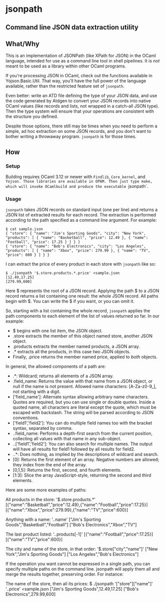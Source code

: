 # jsonpath
## Command line JSON data extraction utility

## What/Why

This is an implementation of JSONPath (like XPath for JSON) in the OCaml
language, intended for use as a command line tool in shell pipelines. It is
*not* meant to be used as a library within other OCaml programs.

If you're processing JSON in OCaml, check out the functions available in
Yojson.Basic.Util. That way, you'll have the full power of the language
available, rather than the restricted feature set of `jsonpath`.

Even better: write an ATD file defining the type of your JSON data, and use
the code generated by Atdgen to convert your JSON records into native OCaml
values (like records and lists, not wrapped in a catch-all JSON type). Then
the type system will ensure that your operations are consistent with the
structure you defined.

Despite those options, there still may be times when you need to perform a
simple, ad hoc extraction on some JSON records, and you don't want to bother
writing a throwaway program. `jsonpath` is for those times.

## How

### Setup
Building requires OCaml 3.12 or newer with `Findlib`, `Core_kernel`, and `Yojson.
Those libraries are available in OPAM. Then just type make, which will invoke
OCamlbuild and produce the executable `jsonpath`.

### Usage
`jsonpath` takes JSON records on standard input (one per line) and returns a
JSON list of extracted results for each record. The extraction is performed
according to the path specified as a command line argument. For example:

    $ cat sample.json
    { "store": { "name": "Jim's Sporting Goods", "city": "New York", "products": [ { "name": "Basketball", "price": 12.49 }, { "name": "Football", "price": 17.25 } ] } }
    { "store": { "name": "Bob's Electronics", "city": "Los Angeles", "products": [ { "name": "Xbox", "price": 279.99 }, { "name": "TV", "price": 600 } ] } } 

I can extract the price of every product in each store with `jsonpath` like so:

    $ ./jsonpath '$.store.products.*.price' <sample.json 
    [12.49,17.25]
    [279.99,600]

Here $ represents the root of a JSON record. Applying the path $ to a JSON
record returns a list containing one result: the whole JSON record. All paths
begin with $. You can write the $ if you want, or you can omit it.

So, starting with a list containing the whole record, `jsonpath` applies the
path components to each element of the list of values returned so far. In our
example:

- $ begins with one list item, the JSON object.
- .store extracts the member of this object named store, another JSON object.
- .products extracts the member named products, a JSON array.
- .* extracts all the products, in this case two JSON objects.
- Finally, .price returns the member named price, applied to *both* objects.

In general, the allowed components of a path are:

- .*: Wildcard; returns all elements of a JSON array.
- .field_name: Returns the value with that name from a JSON object, or null if
  the name is not present. Allowed name characters: [A-Za-z0-9_], not starting
  with a digit.
- ['field_name']: Alternate syntax allowing arbitrary name characters. Quotes
  are required, but you can use single or double quotes. Inside a quoted name,
  all characters are literal except the quote, which must be escaped with
  backslash. The string will be parsed according to JSON conventions.
- ['field1','field2']: You can do multiple field names too with the bracket
  syntax, separated by comma.
- ..field_name: Performs a depth-first search from the current position, collecting
  all values with that name in any sub-object.
- ..['field1','field2']: You can also search for multiple names. The output
  will have all results for field1 followed by all results for field2.
- ..*: Does nothing, as implied by the descriptions of wildcard and search.
- [0]: Returns the first element of an array. Negative numbers are allowed;
  they index from the end of the array.
- [0,1,5]: Returns the first, second, and fourth elements.
- [1:3]: Slice the array JavaScript-style, returning the second and third
  elements.

Here are some more examples of paths:

All products in the store: '$.store.products.*'
[{"name":"Basketball","price":12.49},{"name":"Football","price":17.25}]
[{"name":"Xbox","price":279.99},{"name":"TV","price":600}]

Anything with a name: '..name'
["Jim's Sporting Goods","Basketball","Football"]
["Bob's Electronics","Xbox","TV"]

The last product listed: '..products[-1]'
[{"name":"Football","price":17.25}]
[{"name":"TV","price":600}]

The city and name of the store, in that order: '$.store["city","name"]'
["New York","Jim's Sporting Goods"]
["Los Angeles","Bob's Electronics"]

If the operation you want cannot be expressed in a single path, you can
specify multiple paths on the command line. jsonpath will apply them all and
merge the results together, preserving order. For instance:

The name of the store, then all its prices:
$ ./jsonpath '["store"]["name"]' '..price' <sample.json 
["Jim's Sporting Goods",12.49,17.25]
["Bob's Electronics",279.99,600]
